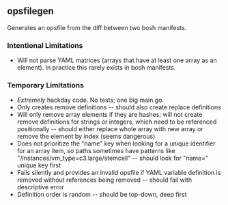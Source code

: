 ## opsfilegen
Generates an opsfile from the diff between two bosh manifests.

### Intentional Limitations
* Will not parse YAML matrices (arrays that have at least one array as an element). In practice this rarely exists in bosh manifests.

### Temporary Limitations
* *Extremely* hackday code. No tests; one big main.go.
* Only creates remove definitions -- should also create replace definitions
* Will only remove array elements if they are hashes; will not create remove definitions for strings or integers, which need to be referenced positionally -- should either replace whole array with new array or remove the element by index (seems dangerous)
* Does not prioritize the "name" key when looking for a unique identifier for an array item, so paths sometimes have patterns like "/instances/vm_type=c3.large/stemcell" -- should look for "name=" unique key first
* Fails silently and provides an invalid opsfile if YAML variable definition is removed without references being removed -- should fail with descriptive error
* Definition order is random -- should be top-down, deep first
